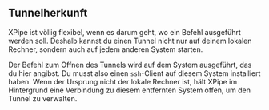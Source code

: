 ## Tunnelherkunft

XPipe ist völlig flexibel, wenn es darum geht, wo ein Befehl ausgeführt werden soll.
Deshalb kannst du einen Tunnel nicht nur auf deinem lokalen Rechner, sondern auch auf jedem anderen System starten.

Der Befehl zum Öffnen des Tunnels wird auf dem System ausgeführt, das du hier angibst. Du musst also einen `ssh`-Client auf diesem System installiert haben.
Wenn der Ursprung nicht der lokale Rechner ist, hält XPipe im Hintergrund eine Verbindung zu diesem entfernten System offen, um den Tunnel zu verwalten.